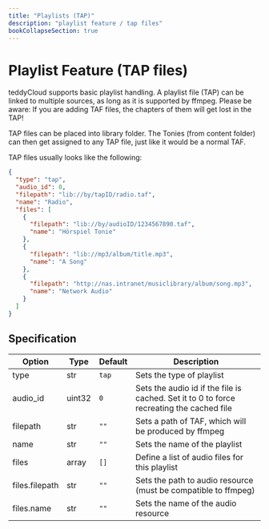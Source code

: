 ```yaml
---
title: "Playlists (TAP)"
description: "playlist feature / tap files"
bookCollapseSection: true
---
```

# Playlist Feature (TAP files)

teddyCloud supports basic playlist handling. A playlist file (TAP) can be linked to multiple sources, as long as it is supported by ffmpeg. Please be aware: If you are adding TAF files, the chapters of them will get lost in the TAP!

TAP files can be placed into library folder. The Tonies (from content folder) can then get assigned to any TAP file, just like it would be a normal TAF.

TAP files usually looks like the following:

```json
{
  "type": "tap",
  "audio_id": 0,
  "filepath": "lib://by/tapID/radio.taf",
  "name": "Radio",
  "files": [
    {
      "filepath": "lib://by/audioID/1234567890.taf",
      "name": "Hörspiel Tonie"
    },
    {
      "filepath": "lib://mp3/album/title.mp3",
      "name": "A Song"
    },
    {
      "filepath": "http://nas.intranet/musiclibrary/album/song.mp3",
      "name": "Network Audio"
    }
  ]
}
```

## Specification
| Option         | Type   | Default | Description |
|----------------|--------|---------|-------------|
| type           | str   | `tap` | Sets the type of playlist |
| audio_id        | uint32   | `0` | Sets the audio id if the file is cached. Set it to 0 to force recreating the cached file |
| filepath         | str    | `""`    | Sets a path of TAF, which will be produced by ffmpeg |
| name   | str | `""`     | Sets the name of the playlist |
| files          | array   | `[]` | Define a list of audio files for this playlist |
| files.filepath | str | `""` | Sets the path to audio resource (must be compatible to ffmpeg) |
| files.name | str | `""` | Sets the name of the audio resource |
